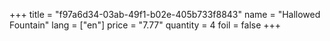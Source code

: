 +++
title = "f97a6d34-03ab-49f1-b02e-405b733f8843"
name = "Hallowed Fountain"
lang = ["en"]
price = "7.77"
quantity = 4
foil = false
+++
